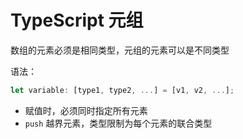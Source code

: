 # TypeScript 元组

数组的元素必须是相同类型，元组的元素可以是不同类型

语法：

```ts
let variable: [type1, type2, ...] = [v1, v2, ...];
```

- 赋值时，必须同时指定所有元素
- `push` 越界元素，类型限制为每个元素的联合类型
